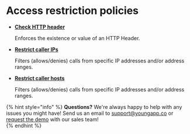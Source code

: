# Access restriction policies

* **​**[**Check HTTP header**](check-http-header.md)**​**

  Enforces the existence or value of an HTTP Header.

* **​**[**Restrict caller IPs**](restrict-caller-ips.md)**​**

  Filters \(allows/denies\) calls from specific IP addresses and/or address ranges.

* **​**[**Restrict caller hosts**](restrict-caller-hosts.md)**​**

  Filters \(allows/denies\) calls from specific IP addresses and/or address ranges.

{% hint style="info" %}
**Questions?** We're always happy to help with any issues you might have! Send us an email to support@youngapp.co or [request the demo](https://youngapp.co/request-demo/) with our sales team!  
{% endhint %}

